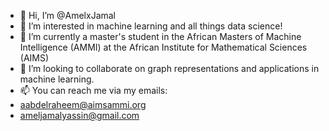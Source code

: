 - 👋 Hi, I’m @AmelxJamal
- 👀 I’m interested in machine learning and all things data science!
- 🌱 I’m currently a master's student in the African Masters of Machine Intelligence (AMMI) at the African Institute for Mathematical Sciences (AIMS)
- 💞️ I’m looking to collaborate on graph representations and applications in machine learning. 
- 📫 You can reach me via my emails:
-   aabdelraheem@aimsammi.org
-   ameljamalyassin@gmail.com

<!---
AmelxJamal/AmelxJamal is a ✨ special ✨ repository because its `README.md` (this file) appears on your GitHub profile.
You can click the Preview link to take a look at your changes.
--->
